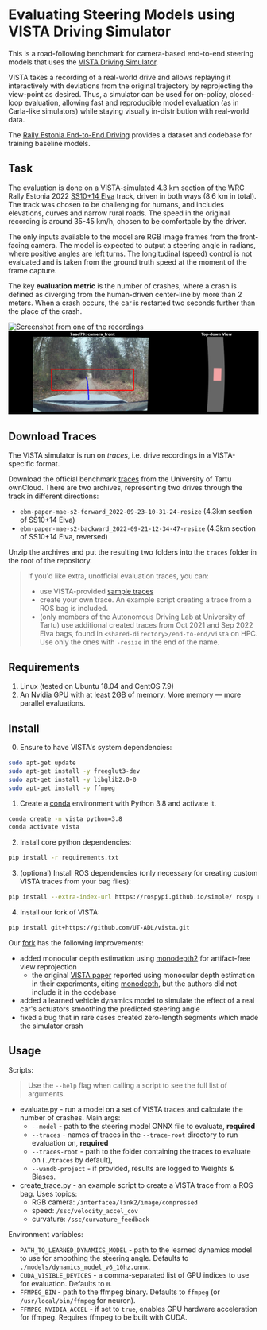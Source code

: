 # Evaluating Steering Models using VISTA Driving Simulator

This is a road-following benchmark for camera-based end-to-end steering models that uses the [VISTA Driving Simulator](https://github.com/vista-simulator/vista). 

VISTA takes a recording of a real-world drive and allows replaying it interactively with deviations from the original trajectory by reprojecting the view-point as desired. Thus, a simulator can be used for on-policy, closed-loop evaluation, allowing fast and reproducible model evaluation (as in Carla-like simulators) while staying visually in-distribution with real-world data.

The [Rally Estonia End-to-End Driving](https://github.com/UT-ADL/e2e-rally-estonia) provides a dataset and codebase for training baseline models.

## Task

The evaluation is done on a VISTA-simulated 4.3 km section of the WRC Rally Estonia 2022 [SS10+14 Elva](https://www.rally-maps.com/Rally-Estonia-2022/Elva) track, driven in both ways (8.6 km in total). The track was chosen to be challenging for humans, and includes elevations, curves and narrow rural roads. The speed in the original recording is around 35-45 km/h, chosen to be comfortable by the driver.

The only inputs available to the model are RGB image frames from the front-facing camera. The model is expected to output a steering angle in radians, where positive angles are left turns. The longitudinal (speed) control is not evaluated and is taken from the ground truth speed at the moment of the frame capture.

The key **evaluation metric** is the number of crashes, where a crash is defined as diverging from the human-driven center-line by more than 2 meters. When a crash occurs, the car is restarted two seconds further than the place of the crash.

![Screenshot from one of the recordings](extra/recording_shot.png)
![Screenshot from a VISTA run](extra/vista_shot.png)

## Download Traces

The VISTA simulator is run on *traces*, i.e. drive recordings in a VISTA-specific format. 

Download the official benchmark [traces](https://owncloud.ut.ee/owncloud/s/cRj2teJCLpYpMmz) from the University of Tartu ownCloud. There are two archives, representing two drives through the track in different directions: 
- `ebm-paper-mae-s2-forward_2022-09-23-10-31-24-resize` (4.3km section of SS10+14 Elva)
- `ebm-paper-mae-s2-backward_2022-09-21-12-34-47-resize` (4.3km section of SS10+14 Elva, reversed)

Unzip the archives and put the resulting two folders into the `traces` folder in the root of the repository.

> If you'd like extra, unofficial evaluation traces, you can:
> - use VISTA-provided [sample traces](https://www.dropbox.com/s/62pao4mipyzk3xu/vista_traces.zip?dl=1)
> - create your own trace. An example script creating a trace from a ROS bag is included.
> - (only members of the Autonomous Driving Lab at University of Tartu) use additional created traces from Oct 2021 and Sep 2022 Elva bags, found in `<shared-directory>/end-to-end/vista` on HPC. Use only the ones with `-resize` in the end of the name.

## Requirements

1. Linux (tested on Ubuntu 18.04 and CentOS 7.9)
2. An Nvidia GPU with at least 2GB of memory. More memory — more parallel evaluations.

## Install

0. Ensure to have VISTA's system dependencies:

```bash
sudo apt-get update
sudo apt-get install -y freeglut3-dev
sudo apt-get install -y libglib2.0-0
sudo apt-get install -y ffmpeg
```

1. Create a [conda](https://docs.conda.io/en/latest/miniconda.html) environment with Python 3.8 and activate it.

```bash
conda create -n vista python=3.8
conda activate vista
```

2. Install core python dependencies:

```bash
pip install -r requirements.txt
```

3. (optional) Install ROS dependencies (only necessary for creating custom VISTA traces from your bag files):

```bash
pip install --extra-index-url https://rospypi.github.io/simple/ rospy rosbag roslz4 cv-bridge
```

4. Install our fork of VISTA:
```bash
pip install git+https://github.com/UT-ADL/vista.git
```

Our [fork](https://github.com/UT-ADL/vista) has the following improvements:
- added monocular depth estimation using [monodepth2](https://github.com/nianticlabs/monodepth2) for artifact-free view reprojection
    - the original [VISTA paper](https://ieeexplore.ieee.org/document/8957584) reported using monocular depth estimation in their experiments, citing [monodepth](https://github.com/mrharicot/monodepth), but the authors did not include it in the codebase
- added a learned vehicle dynamics model to simulate the effect of a real car's actuators smoothing the predicted steering angle
- fixed a bug that in rare cases created zero-length segments which made the simulator crash

## Usage

Scripts:

> Use the `--help` flag when calling a script to see the full list of arguments.

- evaluate.py - run a model on a set of VISTA traces and calculate the number of crashes. Main args:
    - `--model` - path to the steering model ONNX file to evaluate, **required**
    - `--traces` - names of traces in the `--trace-root` directory to run evaluation on, **required**
    - `--traces-root` - path to the folder containing the traces to evaluate on (`./traces` by default),
    - `--wandb-project` - if provided, results are logged to Weights & Biases.
- create_trace.py - an example script to create a VISTA trace from a ROS bag. Uses topics:
    - RGB camera: `/interfacea/link2/image/compressed`
    - speed: `/ssc/velocity_accel_cov`
    - curvature: `/ssc/curvature_feedback`

Environment variables:
- `PATH_TO_LEARNED_DYNAMICS_MODEL` - path to the learned dynamics model to use for smoothing the steering angle. Defaults to `./models/dynamics_model_v6_10hz.onnx`.
- `CUDA_VISIBLE_DEVICES` - a comma-separated list of GPU indices to use for evaluation. Defaults to `0`.
- `FFMPEG_BIN` - path to the ffmpeg binary. Defaults to `ffmpeg` (or `/usr/local/bin/ffmpeg` for neuron).
- `FFMPEG_NVIDIA_ACCEL` - if set to `true`, enables GPU hardware acceleration for ffmpeg. Requires ffmpeg to be built with CUDA.

